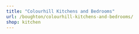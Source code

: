 ```yaml
---
title: "Colourhill Kitchens and Bedrooms"
url: /boughton/colourhill-kitchens-and-bedrooms/
shop: kitchen
---
```

